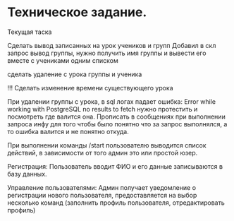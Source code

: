 # Техническое задание.

Текущая таска

Сделать вывод записанных на урок учеников и групп
Добавил в скл запрос вывод группы, нужно получить имя группы и вывести 
его вместе с учениками одним списком

сделать удаление с урока группы и ученика

!!! 
Сделать изменение времени существующего урока

При удалении группы с урока, в sql логах падает ошибка:
Error while working with PostgreSQL no results to fetch
нужно протестить и посмотреть где валится она.
Прописать в сообщениях при выполнении запроса инфу для того чтобы 
было понятно что за запрос выполнялся, а то ошибка валится и не понятно
откуда.


При выполнении команды /start пользователю выводится список действий,
в зависимости от того админ это или простой юзер.

Регистрация:
Пользователь вводит ФИО и его данные записываются в базу данных.

Управление пользователями:
Админ получает уведомление о регистрации нового пользователя,
предоставляется на выбор несколько команд
(заполнить профиль пользователя, отредактировать профиль)

